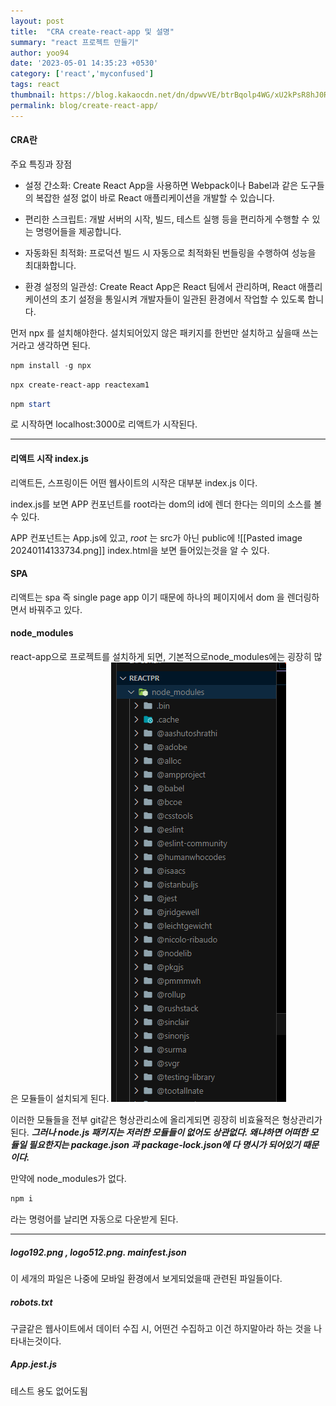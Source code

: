 ```yaml
---
layout: post
title:  "CRA create-react-app 및 설명"
summary: "react 프로젝트 만들기"
author: yoo94
date: '2023-05-01 14:35:23 +0530'
category: ['react','myconfused']
tags: react
thumbnail: https://blog.kakaocdn.net/dn/dpwvVE/btrBqolp4WG/xU2kPsR8hJ0Rpx9B1LSoZ1/img.png
permalink: blog/create-react-app/
---
```


#### CRA란
주요 특징과 장점
- 설정 간소화: Create React App을 사용하면 Webpack이나 Babel과 같은 도구들의 복잡한 설정 없이 바로 React 애플리케이션을 개발할 수 있습니다.

- 편리한 스크립트: 개발 서버의 시작, 빌드, 테스트 실행 등을 편리하게 수행할 수 있는 명령어들을 제공합니다.

- 자동화된 최적화: 프로덕션 빌드 시 자동으로 최적화된 번들링을 수행하여 성능을 최대화합니다.

- 환경 설정의 일관성: Create React App은 React 팀에서 관리하며, React 애플리케이션의 초기 설정을 통일시켜 개발자들이 일관된 환경에서 작업할 수 있도록 합니다.


먼저 npx 를 설치해야한다.
설치되어있지 않은 패키지를 한번만 설치하고 싶을때 쓰는거라고 생각하면 된다.

```powershell
npm install -g npx
```

```powershell
npx create-react-app reactexam1
```

```powershell
npm start
```
로 시작하면 localhost:3000로 리액트가 시작된다.

---
#### 리액트 시작 index.js

리액트든, 스프링이든 어떤 웹사이트의 시작은 대부분
index.js
이다.

 index.js를 보면 APP 컨포넌트를 root라는 dom의 id에 렌더 한다는 의미의 소스를 볼 수 있다.

APP 컨포넌트는 App.js에 있고, *root* 는 src가 아닌 public에 ![[Pasted image 20240114133734.png]]
index.html을 보면 들어있는것을 알 수 있다.

#### SPA
리액트는 spa 즉 single page app 이기 때문에 하나의 페이지에서 dom 을 렌더링하면서 바꿔주고 있다.


#### node_modules
react-app으로 프로젝트를 설치하게 되면, 기본적으로node_modules에는 굉장히 많은 모듈들이 설치되게 된다.
<img src="/blog/postImg/Pasted image 20240114134144.png" alt="Pasted image 20240114134144.png" style="max-width:100%;">

이러한 모듈들을 전부 git같은 형상관리소에 올리게되면 굉장히 비효율적은 형상관리가 된다.
***그러나 node.js 패키지는 저러한 모듈들이 없어도 상관없다. 왜냐하면 어떠한 모듈일 필요한지는 package.json 과 package-lock.json에 다 명시가 되어있기 때문이다.***

만약에 node_modules가 없다.
``` powershell
npm i
```
라는 명령어를 날리면 자동으로 다운받게 된다.

---
##### logo192.png , logo512.png. mainfest.json
이 세개의 파일은 나중에 모바일 환경에서 보게되었을때 관련된 파일들이다.

##### robots.txt
구글같은 웹사이트에서 데이터 수집 시, 어떤건 수집하고 이건 하지말아라 하는 것을 나타내는것이다.

##### App.jest.js
테스트 용도 없어도됨
